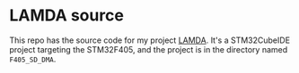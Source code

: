 # LAMDA source
This repo has the source code for my project
[LAMDA](https://liamhays.github.io/lamda/index.html). It's a
STM32CubeIDE project targeting the STM32F405, and the project is in
the directory named `F405_SD_DMA`.
